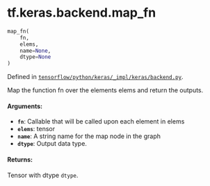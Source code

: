 <div itemscope itemtype="http://developers.google.com/ReferenceObject">
<meta itemprop="name" content="tf.keras.backend.map_fn" />
</div>

# tf.keras.backend.map_fn

``` python
map_fn(
    fn,
    elems,
    name=None,
    dtype=None
)
```



Defined in [`tensorflow/python/keras/_impl/keras/backend.py`](https://www.tensorflow.org/code/tensorflow/python/keras/_impl/keras/backend.py).

Map the function fn over the elements elems and return the outputs.

#### Arguments:

* <b>`fn`</b>: Callable that will be called upon each element in elems
* <b>`elems`</b>: tensor
* <b>`name`</b>: A string name for the map node in the graph
* <b>`dtype`</b>: Output data type.


#### Returns:

Tensor with dtype `dtype`.